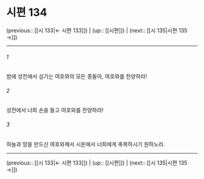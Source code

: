 # 시편 134

(previous:: [[시 133|← 시편 133]]) | (up:: [[시편]]) | (next:: [[시 135|시편 135 →]])

***




###### 1 

밤에 성전에서 섬기는 여호와의 모든 종들아, 여호와를 찬양하라! 



###### 2 

성전에서 너희 손을 들고 여호와를 찬양하라! 



###### 3 

하늘과 땅을 만드신 여호와께서 시온에서 너희에게 축복하시기 원하노라.

***

(previous:: [[시 133|← 시편 133]]) | (up:: [[시편]]) | (next:: [[시 135|시편 135 →]])
